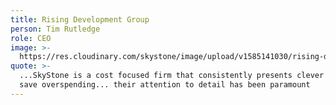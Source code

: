 ```yaml
---
title: Rising Development Group
person: Tim Rutledge
role: CEO
image: >-
  https://res.cloudinary.com/skystone/image/upload/v1585141030/rising-development-group.png
quote: >-
  ...SkyStone is a cost focused firm that consistently presents clever ideas to
  save overspending... their attention to detail has been paramount
---
```


